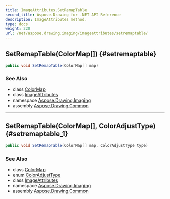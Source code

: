 ```yaml
---
title: ImageAttributes.SetRemapTable
second_title: Aspose.Drawing for .NET API Reference
description: ImageAttributes method. 
type: docs
weight: 220
url: /net/aspose.drawing.imaging/imageattributes/setremaptable/
---
```

## SetRemapTable(ColorMap[]) {#setremaptable}

```csharp
public void SetRemapTable(ColorMap[] map)
```

### See Also

* class [ColorMap](../../colormap/)
* class [ImageAttributes](../)
* namespace [Aspose.Drawing.Imaging](../../imageattributes/)
* assembly [Aspose.Drawing.Common](../../../)

---

## SetRemapTable(ColorMap[], ColorAdjustType) {#setremaptable_1}

```csharp
public void SetRemapTable(ColorMap[] map, ColorAdjustType type)
```

### See Also

* class [ColorMap](../../colormap/)
* enum [ColorAdjustType](../../coloradjusttype/)
* class [ImageAttributes](../)
* namespace [Aspose.Drawing.Imaging](../../imageattributes/)
* assembly [Aspose.Drawing.Common](../../../)


